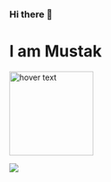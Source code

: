 ### Hi there 👋
# I am Mustak
<p style= "display:flex" "justify-content:center";>
  <img src="https://i.pinimg.com/originals/6f/6c/3f/6f6c3f510aa7551eac058372228e0ea8.jpg" width="150" title="hover text">
</p>

<p>
  <img src="(https://github-readme-streak-stats.herokuapp.com/?user={Mus1ak}">
</p>


